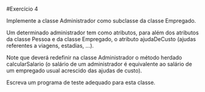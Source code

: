 #Exercício 4

Implemente a classe Administrador como subclasse da classe Empregado. 

Um determinado administrador tem como atributos, para além dos atributos da classe Pessoa e da classe Empregado, o atributo ajudaDeCusto  (ajudas referentes a viagens, estadias, ...). 

Note que deverá redefinir na classe Administrador o método herdado  calcularSalario (o salário de um administrador é equivalente ao salário de um empregado usual acrescido das  ajudas de custo). 

Escreva um programa de teste adequado para esta classe.